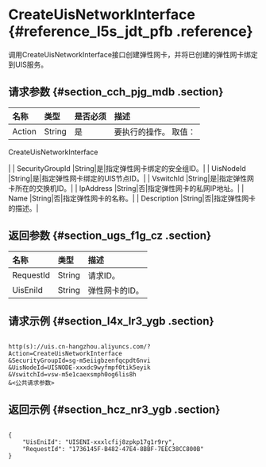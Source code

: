 # CreateUisNetworkInterface {#reference_l5s_jdt_pfb .reference}

调用CreateUisNetworkInterface接口创建弹性网卡，并将已创建的弹性网卡绑定到UIS服务。

## 请求参数 {#section_cch_pjg_mdb .section}

|名称|类型|是否必须|描述|
|:-|:-|:---|:-|
| Action |String|是| 要执行的操作。 取值：

  CreateUisNetworkInterface 

 |
| SecurityGroupId |String|是|指定弹性网卡绑定的安全组ID。|
| UisNodeId |String|是|指定弹性网卡绑定的UIS节点ID。|
| VswitchId |String|是|指定弹性网卡所在的交换机ID。|
| IpAddress |String|否|指定弹性网卡的私网IP地址。|
| Name |String|否|指定弹性网卡的名称。|
| Description |String|否|指定弹性网卡的描述。|

## 返回参数 {#section_ugs_f1g_cz .section}

|名称|类型|描述|
|:-|:-|:-|
| RequestId |String|请求ID。|
| UisEniId |String|弹性网卡的ID。|

## 请求示例 {#section_l4x_lr3_ygb .section}

```

http(s)://uis.cn-hangzhou.aliyuncs.com/?Action=CreateUisNetworkInterface
&SecurityGroupId=sg-m5eiigbzenfqcpdt6nvi
&UisNodeId=UISNODE-xxxdc9wyfmpf0tik5eyik
&VswitchId=vsw-m5e1caexsmph0og6lis8h
&<公共请求参数>
```

## 返回示例 {#section_hcz_nr3_ygb .section}

```

{
    "UisEniId": "UISENI-xxxlcfij8zpkp17g1r9ry",
    "RequestId": "1736145F-B482-47E4-8BBF-7EEC38CC800B"
}
```

